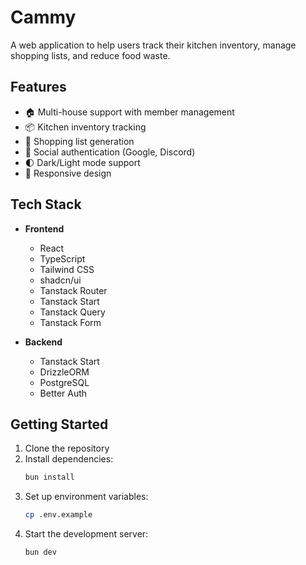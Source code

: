 # Cammy

A web application to help users track their kitchen inventory, manage shopping lists, and reduce food waste.

## Features

- 🏠 Multi-house support with member management
- 📦 Kitchen inventory tracking
- 🛒 Shopping list generation
- 🔐 Social authentication (Google, Discord)
- 🌓 Dark/Light mode support
- 📱 Responsive design

## Tech Stack

- **Frontend**
  - React
  - TypeScript
  - Tailwind CSS
  - shadcn/ui
  - Tanstack Router
  - Tanstack Start
  - Tanstack Query
  - Tanstack Form

- **Backend**
  - Tanstack Start
  - DrizzleORM
  - PostgreSQL
  - Better Auth


## Getting Started

1. Clone the repository
2. Install dependencies:
   ```bash
   bun install
   ```
3. Set up environment variables:
   ```bash
   cp .env.example
   ```
4. Start the development server:
   ```bash
   bun dev
   ```


